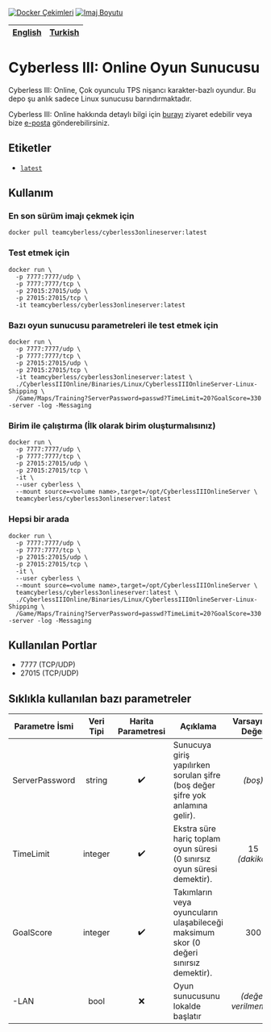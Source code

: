 [![Docker Çekimleri](https://img.shields.io/docker/pulls/teamcyberless/cyberless3onlineserver.svg)](https://hub.docker.com/r/teamcyberless/cyberless3onlineserver)
[![Imaj Boyutu](https://img.shields.io/docker/image-size/teamcyberless/cyberless3onlineserver/latest.svg)](https://hub.docker.com/r/teamcyberless/cyberless3onlineserver)

| [English](https://github.com/TeamCyberless/CyberlessGameServer/blob/master/README.md) | [**Turkish**](https://github.com/TeamCyberless/CyberlessGameServer/blob/master/README-tr.md) |
| ------------------------------------------------------------------------------------- | -------------------------------------------------------------------------------------------- |

# Cyberless III: Online Oyun Sunucusu

Cyberless III: Online, Çok oyunculu TPS nişancı karakter-bazlı oyundur. Bu depo şu anlık sadece Linux sunucusu barındırmaktadır.

Cyberless III: Online hakkında detaylı bilgi için [burayı](https://store.steampowered.com/app/1175540/Cyberless_III_Online/) ziyaret edebilir veya bize [e-posta](mailto:teamcyberless@gmail.com) gönderebilirsiniz.

## Etiketler

*   [`latest`](dockerfiles/latest/Dockerfile)

## Kullanım

### En son sürüm imajı çekmek için
```shell
docker pull teamcyberless/cyberless3onlineserver:latest
```

### Test etmek için
```shell
docker run \ 
  -p 7777:7777/udp \
  -p 7777:7777/tcp \
  -p 27015:27015/udp \
  -p 27015:27015/tcp \
  -it teamcyberless/cyberless3onlineserver:latest
```

### Bazı oyun sunucusu parametreleri ile test etmek için
```
docker run \ 
  -p 7777:7777/udp \
  -p 7777:7777/tcp \
  -p 27015:27015/udp \
  -p 27015:27015/tcp \
  -it teamcyberless/cyberless3onlineserver:latest \
  ./CyberlessIIIOnline/Binaries/Linux/CyberlessIIIOnlineServer-Linux-Shipping \
  /Game/Maps/Training?ServerPassword=passwd?TimeLimit=20?GoalScore=330 -server -log -Messaging
```

### Birim ile çalıştırma (İlk olarak birim oluşturmalısınız)
```shell
docker run \ 
  -p 7777:7777/udp \
  -p 7777:7777/tcp \
  -p 27015:27015/udp \
  -p 27015:27015/tcp \
  -it \
  --user cyberless \
  --mount source=<volume name>,target=/opt/CyberlessIIIOnlineServer \
  teamcyberless/cyberless3onlineserver:latest
```

### Hepsi bir arada
```shell
docker run \ 
  -p 7777:7777/udp \
  -p 7777:7777/tcp \
  -p 27015:27015/udp \
  -p 27015:27015/tcp \
  -it \
  --user cyberless \
  --mount source=<volume name>,target=/opt/CyberlessIIIOnlineServer \
  teamcyberless/cyberless3onlineserver:latest \
  ./CyberlessIIIOnline/Binaries/Linux/CyberlessIIIOnlineServer-Linux-Shipping \
  /Game/Maps/Training?ServerPassword=passwd?TimeLimit=20?GoalScore=330 -server -log -Messaging
```

## Kullanılan Portlar

* 7777 (TCP/UDP)
* 27015 (TCP/UDP)

## Sıklıkla kullanılan bazı parametreler

| **Parametre İsmi** | **Veri Tipi** | **Harita Parametresi** | **Açıklama**                                                                          | **Varsayılan Değer** |
| ------------------ | :-----------: | :--------------------: | ------------------------------------------------------------------------------------- | :------------------: |
| ServerPassword     |    string     |           ✔️            | Sunucuya giriş yapılırken sorulan şifre (boş değer şifre yok anlamına gelir).         |       *(boş)*        |
| TimeLimit          |    integer    |           ✔️            | Ekstra süre hariç toplam oyun süresi (0 sınırsız  oyun süresi demektir).              |    15 *(dakika)*     |
| GoalScore          |    integer    |           ✔️            | Takımların veya oyuncuların ulaşabileceği maksimum skor (0 değeri sınırsız demektir). |         300          |
| -LAN               |     bool      |           ❌            | Oyun sunucusunu lokalde başlatır                                                      | *(değer verilmemiş)* |